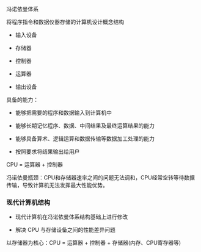 冯诺依曼体系

将程序指令和数据仪器存储的计算机设计概念结构

- 输入设备

- 存储器

- 控制器

- 运算器

- 输出设备

具备的能力：

- 能够把需要的程序和数据输入到计算机中

- 能够长期记忆程序、数据、中间结果及最终运算结果的能力

- 能够具备算术、逻辑运算和数据传输等数据加工处理的能力

- 按照要求将结果输出给用户

CPU = 运算器 + 控制器

冯诺依曼瓶颈：CPU和存储器速率之间的问题无法调和，CPU经常空转等待数据传输，导致计算机无法发挥最大性能优势。

### 现代计算机结构

- 现代计算机在冯诺依曼体系结构基础上进行修改

- 解决 CPU 与存储设备之间的性能差异问题

以存储器为核心：CPU = 运算器 + 控制器 + 存储器(内存、CPU寄存器等)
